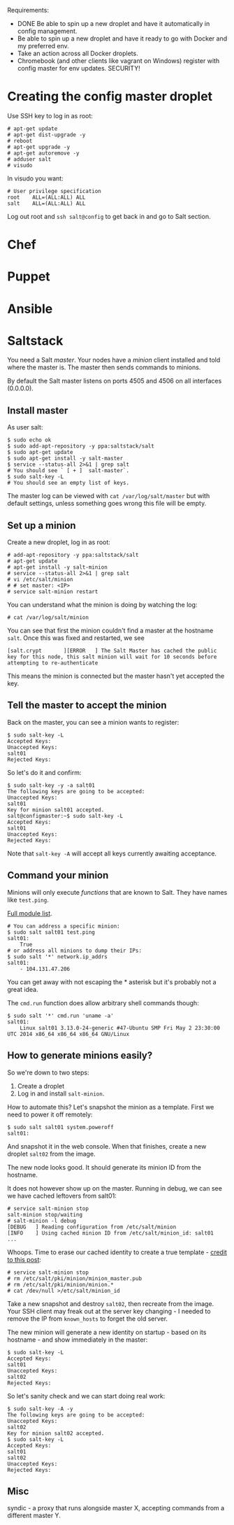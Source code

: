 Requirements:

- DONE Be able to spin up a new droplet and have it automatically in config management.
- Be able to spin up a new droplet and have it ready to go with Docker and my preferred env.
- Take an action across all Docker droplets.
- Chromebook (and other clients like vagrant on Windows) register with config master for env updates. SECURITY!

# Creating the config master droplet

Use SSH key to log in as root:

    # apt-get update
    # apt-get dist-upgrade -y
    # reboot
    # apt-get upgrade -y
    # apt-get autoremove -y
    # adduser salt
    # visudo

In visudo you want:

    # User privilege specification
    root    ALL=(ALL:ALL) ALL
    salt    ALL=(ALL:ALL) ALL

Log out root and `ssh salt@config` to get back in and go to Salt section.

# Chef

# Puppet

# Ansible

# Saltstack

You need a Salt *master*. Your nodes have a *minion* client installed and told where the master is. The master then sends commands to minions.

By default the Salt master listens on ports 4505 and 4506 on all interfaces (0.0.0.0).

## Install master

As user salt:

    $ sudo echo ok
    $ sudo add-apt-repository -y ppa:saltstack/salt
    $ sudo apt-get update
    $ sudo apt-get install -y salt-master
    $ service --status-all 2>&1 | grep salt
    # You should see ` [ + ]  salt-master`.
    $ sudo salt-key -L
    # You should see an empty list of keys.

The master log can be viewed with `cat /var/log/salt/master` but with default settings, unless something goes wrong this file will be empty.

## Set up a minion

Create a new droplet, log in as root:

    # add-apt-repository -y ppa:saltstack/salt
    # apt-get update
    # apt-get install -y salt-minion
    # service --status-all 2>&1 | grep salt
    # vi /etc/salt/minion
    # # set master: <IP>
    # service salt-minion restart

You can understand what the minion is doing by watching the log:

    # cat /var/log/salt/minion

You can see that first the minion couldn't find a master at the hostname `salt`. Once this was fixed and restarted, we see

    [salt.crypt       ][ERROR   ] The Salt Master has cached the public key for this node, this salt minion will wait for 10 seconds before attempting to re-authenticate

This means the minion is connected but the master hasn't yet accepted the key.

## Tell the master to accept the minion

Back on the master, you can see a minion wants to register:

    $ sudo salt-key -L
    Accepted Keys:
    Unaccepted Keys:
    salt01
    Rejected Keys:

So let's do it and confirm:

    $ sudo salt-key -y -a salt01
    The following keys are going to be accepted:
    Unaccepted Keys:
    salt01
    Key for minion salt01 accepted.
    salt@configmaster:~$ sudo salt-key -L
    Accepted Keys:
    salt01
    Unaccepted Keys:
    Rejected Keys:

Note that `salt-key -A` will accept all keys currently awaiting acceptance.

## Command your minion

Minions will only execute *functions* that are known to Salt. They have names like `test.ping`.

[Full module list](http://docs.saltstack.com/en/latest/ref/modules/all/index.html#all-salt-modules).

    # You can address a specific minion:
    $ sudo salt salt01 test.ping
    salt01:
        True
    # or address all minions to dump their IPs:
    $ sudo salt '*' network.ip_addrs
    salt01:
        - 104.131.47.206

You can get away with not escaping the * asterisk but it's probably not a great idea.

The `cmd.run` function does allow arbitrary shell commands though:

    $ sudo salt '*' cmd.run 'uname -a'
    salt01:
        Linux salt01 3.13.0-24-generic #47-Ubuntu SMP Fri May 2 23:30:00 UTC 2014 x86_64 x86_64 x86_64 GNU/Linux

## How to generate minions easily?

So we're down to two steps:
1. Create a droplet
2. Log in and install `salt-minion`.

How to automate this? Let's snapshot the minion as a template. First we need to power it off remotely:

    $ sudo salt salt01 system.poweroff
    salt01:

And snapshot it in the web console. When that finishes, create a new droplet `salt02` from the image.

The new node looks good. It should generate its minion ID from the hostname.

It does not however show up on the master. Running in debug, we can see we have cached leftovers from salt01:

    # service salt-minion stop
    salt-minion stop/waiting
    # salt-minion -l debug
    [DEBUG   ] Reading configuration from /etc/salt/minion
    [INFO    ] Using cached minion ID from /etc/salt/minion_id: salt01
    ...

Whoops. Time to erase our cached identity to create a true template - [credit to this post](http://superuser.com/questions/695917/how-to-make-salt-minion-generate-new-keys):

    # service salt-minion stop
    # rm /etc/salt/pki/minion/minion_master.pub
    # rm /etc/salt/pki/minion/minion.*
    # cat /dev/null >/etc/salt/minion_id

Take a new snapshot and destroy `salt02`, then recreate from the image. Your SSH client may freak out at the server key changing - I needed to remove the IP from `known_hosts` to forget the old server.

The new minion will generate a new identity on startup - based on its hostname - and show immediately in the master:

    $ sudo salt-key -L
    Accepted Keys:
    salt01
    Unaccepted Keys:
    salt02
    Rejected Keys:

So let's sanity check and we can start doing real work:

    $ sudo salt-key -A -y
    The following keys are going to be accepted:
    Unaccepted Keys:
    salt02
    Key for minion salt02 accepted.
    $ sudo salt-key -L
    Accepted Keys:
    salt01
    salt02
    Unaccepted Keys:
    Rejected Keys:

## Misc

syndic - a proxy that runs alongside master X, accepting commands from a different master Y.